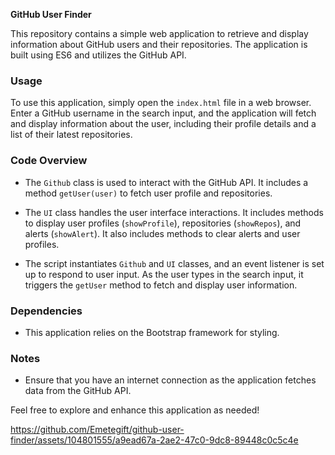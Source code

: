 **GitHub User Finder**

This repository contains a simple web application to retrieve and display information about GitHub users and their repositories. The application is built using ES6 and utilizes the GitHub API.

### Usage

To use this application, simply open the `index.html` file in a web browser. Enter a GitHub username in the search input, and the application will fetch and display information about the user, including their profile details and a list of their latest repositories.

### Code Overview

- The `Github` class is used to interact with the GitHub API. It includes a method `getUser(user)` to fetch user profile and repositories.

- The `UI` class handles the user interface interactions. It includes methods to display user profiles (`showProfile`), repositories (`showRepos`), and alerts (`showAlert`). It also includes methods to clear alerts and user profiles.

- The script instantiates `Github` and `UI` classes, and an event listener is set up to respond to user input. As the user types in the search input, it triggers the `getUser` method to fetch and display user information.

### Dependencies

- This application relies on the Bootstrap framework for styling.

### Notes

- Ensure that you have an internet connection as the application fetches data from the GitHub API.

Feel free to explore and enhance this application as needed!

https://github.com/Emetegift/github-user-finder/assets/104801555/a9ead67a-2ae2-47c0-9dc8-89448c0c5c4e



